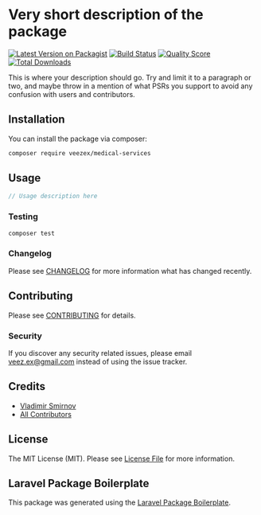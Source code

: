 # Very short description of the package

[![Latest Version on Packagist](https://img.shields.io/packagist/v/veezex/medical-services.svg?style=flat-square)](https://packagist.org/packages/veezex/medical-services)
[![Build Status](https://img.shields.io/travis/veezex/medical-services/master.svg?style=flat-square)](https://travis-ci.org/veezex/medical-services)
[![Quality Score](https://img.shields.io/scrutinizer/g/veezex/medical-services.svg?style=flat-square)](https://scrutinizer-ci.com/g/veezex/medical-services)
[![Total Downloads](https://img.shields.io/packagist/dt/veezex/medical-services.svg?style=flat-square)](https://packagist.org/packages/veezex/medical-services)

This is where your description should go. Try and limit it to a paragraph or two, and maybe throw in a mention of what PSRs you support to avoid any confusion with users and contributors.

## Installation

You can install the package via composer:

```bash
composer require veezex/medical-services
```

## Usage

``` php
// Usage description here
```

### Testing

``` bash
composer test
```

### Changelog

Please see [CHANGELOG](CHANGELOG.md) for more information what has changed recently.

## Contributing

Please see [CONTRIBUTING](CONTRIBUTING.md) for details.

### Security

If you discover any security related issues, please email veez.ex@gmail.com instead of using the issue tracker.

## Credits

- [Vladimir Smirnov](https://github.com/veezex)
- [All Contributors](../../contributors)

## License

The MIT License (MIT). Please see [License File](LICENSE.md) for more information.

## Laravel Package Boilerplate

This package was generated using the [Laravel Package Boilerplate](https://laravelpackageboilerplate.com).
